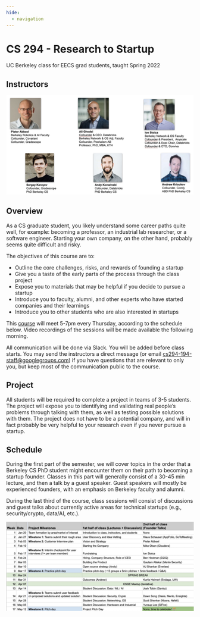 ```yaml
---
hide:
  - navigation
---
```


<h1 class="title">CS 294 - Research to Startup</h1>

<div class="subtitle">UC Berkeley class for EECS grad students, taught Spring 2022</div>

## Instructors

![Pieter Abbeel, Ali Ghodsi, Ion Stoica, Sergey Karayev, Andy Konwinski, Andrew Krioukov](images/instructors.jpg)

## Overview

As a CS graduate student, you likely understand some career paths quite well, for example: becoming a professor, an industrial lab researcher, or a software engineer. Starting your own company, on the other hand, probably seems quite difficult and risky.

The objectives of this course are to:

- Outline the core challenges, risks, and rewards of founding a startup
- Give you a taste of the early parts of the process through the class project
- Expose you to materials that may be helpful if you decide to pursue a startup
- Introduce you to faculty, alumni, and other experts who have started companies and their learnings
- Introduce you to other students who are also interested in startups

This [course](https://classes.berkeley.edu/content/2022-spring-compsci-294-194-lec-194) will meet 5-7pm every Thursday, according to the schedule below. Video recordings of the sessions will be made available the following morning.

All communication will be done via Slack. You will be added before class starts. You may send the instructors a direct message (or email [cs294-194-staff@googlegroups.com](mailto:cs294-194-staff@googlegroups.com)) if you have questions that are relevant to only you, but keep most of the communication public to the course.

## Project

All students will be required to complete a project in teams of 3-5 students. The project will expose you to identifying and validating real people’s problems through talking with them, as well as testing possible solutions with them. The project does not have to be a potential company, and will in fact probably be very helpful to your research even if you never pursue a startup.

## Schedule

During the first part of the semester, we will cover topics in the order that a Berkeley CS PhD student might encounter them on their path to becoming a startup founder. Classes in this part will generally consist of a 30-45 min lecture, and then a talk by a guest speaker. Guest speakers will mostly be experienced founders, with an emphasis on Berkeley faculty and alumni.

During the last third of the course, class sessions will consist of discussions and guest talks about currently active areas for technical startups (e.g., security/crypto, data/AI, etc.).

![](images/schedule.jpg)
